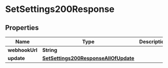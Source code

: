 

# SetSettings200Response


## Properties

| Name | Type | Description | Notes |
|------------ | ------------- | ------------- | -------------|
|**webhookUrl** | **String** |  |  [optional] |
|**update** | [**SetSettings200ResponseAllOfUpdate**](SetSettings200ResponseAllOfUpdate.md) |  |  |



